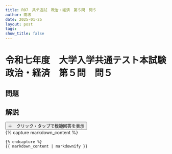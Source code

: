 ```yaml
---
title: R07　共テ追試　政治・経済　第５問　問５
author: 雨坂
date: 2025-01-25
layout: post
tags: 
show_title: false
---
```

  
# 令和七年度　大学入学共通テスト本試験　政治・経済　第５問　問５  
  
## 問題  

  
## 解説  
<div class="collapsible">
  <button class="collapsible-button">＋　クリック・タップで模範回答を表示</button>
  <div class="collapsible-content">
    {% capture markdown_content %}

    {% endcapture %}
    {{ markdown_content | markdownify }}
  </div>
</div>
